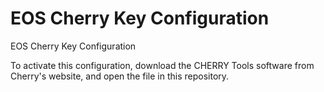 # EOS Cherry Key Configuration
EOS Cherry Key Configuration

To activate this configuration, download the CHERRY Tools software from Cherry's website, and open the file in this repository.
